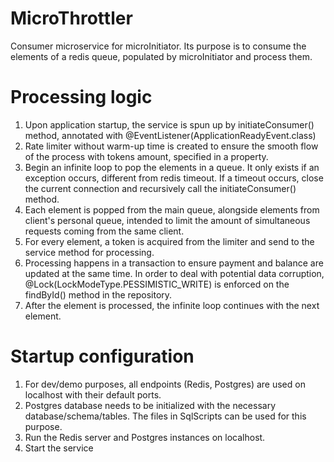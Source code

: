 # MicroThrottler
Consumer microservice for microInitiator. Its purpose is to consume the elements of a redis queue, populated by microInitiator and process them.

# Processing logic

1. Upon application startup, the service is spun up by initiateConsumer() method, annotated with @EventListener(ApplicationReadyEvent.class)
2. Rate limiter without warm-up time is created to ensure the smooth flow of the process with tokens amount, specified in a property.
3. Begin an infinite loop to pop the elements in a queue. It only exists if an exception occurs, different from redis timeout. If a timeout occurs, close the current connection and recursively call the initiateConsumer() method.
4. Each element is popped from the main queue, alongside elements from client's personal queue, intended to limit the amount of simultaneous requests coming from the same client.
5. For every element, a token is acquired from the limiter and send to the service method for processing.
6. Processing happens in a transaction to ensure payment and balance are updated at the same time. In order to deal with potential data corruption, @Lock(LockModeType.PESSIMISTIC_WRITE) is enforced on the findById() method in the repository.
7. After the element is processed, the infinite loop continues with the next element.

# Startup configuration

1. For dev/demo purposes, all endpoints (Redis, Postgres) are used on localhost with their default ports.
2. Postgres database needs to be initialized with the necessary database/schema/tables. The files in SqlScripts can be used for this purpose.
3. Run the Redis server and Postgres instances on localhost.
4. Start the service
